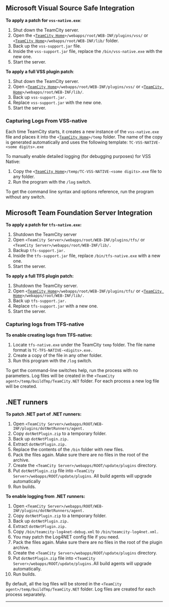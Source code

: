 [//]: # (title: Applying Patches)
[//]: # (auxiliary-id: Applying Patches)
## Microsoft Visual Source Safe Integration



__To apply a patch for `vss-native.exe`__:
1. Shut down the TeamCity server.
2. Open the  `<`[`TeamCity Home`](teamcity-home-directory.md)`>/webapps/root/WEB-INF/plugins/vss/` or `<`[`TeamCity Home`](teamcity-home-directory.md)`>/webapps/root/WEB-INF/lib/` folder.
3. Back up the `vss-support.jar` file.
4. Inside the `vss-support.jar` file, replace the `/bin/vss-native.exe` with the new one.
5. Start the server.


__To apply a full VSS plugin patch__:
1. Shut down the TeamCity server.
2. Open  `<`[`TeamCity Home`](teamcity-home-directory.md)`>/webapps/root/WEB-INF/plugins/vss/` or `<`[`TeamCity Home`](teamcity-home-directory.md)`>/webapps/root/WEB-INF/lib/`.
3. Back up `vss-support.jar.`
4. Replace `vss-support.jar` with the new one.
5. Start the server.


### Capturing Logs From VSS-native

Each time TeamCity starts, it creates a new instance of the `vss-native.exe` file and places it into the `<`[`TeamCity Home`](teamcity-home-directory.md)`>/temp` folder. The name of the copy is generated automatically and uses the following template: `TC-VSS-NATIVE-<some digits>.exe`

To manually enable detailed logging (for debugging purposes) for VSS Native:
1. Copy the `<`[`TeamCity Home`](teamcity-home-directory.md)`>/temp/TC-VSS-NATIVE-<some digits>.exe` file to any folder.
2. Run the program with the `/log` switch.

To get the command line syntax and options reference, run the program without any switch.



## Microsoft Team Foundation Server Integration

__To apply a patch for `tfs-native.exe`:__

1. Shutdown the TeamCity server
2. Open `<TeamCity Server>/webapps/root/WEB-INF/plugins/tfs/` or `<TeamCity Server>/webapps/root/WEB-INF/lib/.`
3. Backup `tfs-support.jar.`
4. Inside the `tfs-support.jar` file, replace `/bin/tfs-native.exe` with a new one.
5. Start the server.


__To apply a full TFS plugin patch:__
1. Shutdown the  TeamCity server.
2. Open `<`[`TeamCity Home`](teamcity-home-directory.md)`>/webapps/root/WEB-INF/plugins/tfs/` or `<`[`TeamCity Home`](teamcity-home-directory.md)`>/webapps/root/WEB-INF/lib/.`
3. Back up `tfs-support.jar.`
4. Replace `tfs-support.jar` with a new one.
5. Start the server.

### Capturing logs from TFS-native


__To enable creating logs from TFS\-native:__
1. Locate `tfs-native.exe` under the TeamCity `temp` folder. The file name format is `TC-TFS-NATIVE-<digits>.exe.`
2. Create a copy of the file in any other folder.
3. Run this program with the `/log` switch.

To get the command\-line switches help, run the process with no parameters. Log files will be created in the `<TeamCity agent>/temp/buildTmp/TeamCity.NET` folder. For each process a new log file will be created.

## .NET runners


__To patch .NET part of .NET runners:__
1. Open `<TeamCity Server>/webapps/ROOT/WEB-INF/plugins/dotNetRunners/agent.`
2. Copy `dotNetPlugin.zip` to a temporary folder.
3. Back up `dotNetPlugin.zip.`
4. Extract `dotNetPlugin.zip.`
5. Replace the contents of the `/bin` folder with new files.
6. Pack the files again. Make sure there are no files in the root of the archive.
7. Create the  `<TeamCity Server>/webapps/ROOT/update/plugins` directory.
8. Put `dotNetPlugin.zip` file into `<TeamCity Server>/webapps/ROOT/update/plugins`. All build agents will upgrade automatically
9. Run builds.


__To enable logging from .NET runners:__
1. Open `<TeamCity Server>/webapps/ROOT/WEB-INF/plugins/dotNetRunners/agent.`
2. Copy `dotNetPlugin.zip` to a temporary folder.
3. Back up `dotNetPlugin.zip.`
4. Extract `dotNetPlugin.zip.`
5. Copy `/bin/teamcity-log4net-debug.xml` to `/bin/teamcity-log4net.xml.`
6. You may patch the Log4NET config file if you need.
7. Pack the files again. Make sure there are no files in the root of the plugin archive.
8. Create the  `<TeamCity Server>/webapps/ROOT/update/plugins` directory.
9. Put `dotNetPlugin.zip` file into &lt;`TeamCity Server>/webapps/ROOT/update/plugins.`All build agents will upgrade automatically.
10. Run builds.

By default, all the log files will be stored in the `<TeamCity agent>/temp/buildTmp/TeamCity.NET` folder. Log files are created for each process separately.

__ __